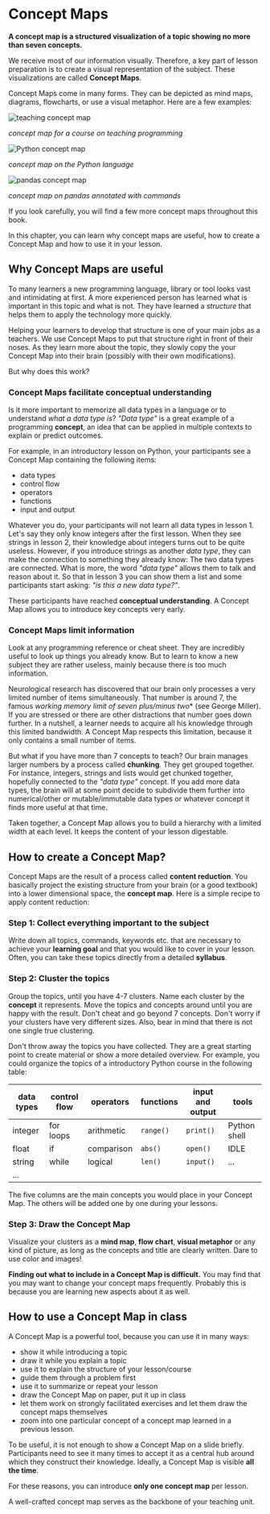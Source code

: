 
# Concept Maps

**A concept map is a structured visualization of a topic showing no more than seven concepts.**

We receive most of our information visually. Therefore, a key part of lesson preparation is to create a visual representation of the subject. These visualizations are called **Concept Maps**.

Concept Maps come in many forms. They can be depicted as mind maps, diagrams, flowcharts, or use a visual metaphor. Here are a few examples:

![teaching concept map](../images/cmap_class.png)

*concept map for a course on teaching programming*

![Python concept map](../images/cmap_python.png)

*concept map on the Python language*

![pandas concept map](../images/cmap_pandas.jpg)

*concept map on pandas annotated with commands*

If you look carefully, you will find a few more concept maps throughout this book.

In this chapter, you can learn why concept maps are useful, how to create a Concept Map and how to use it in your lesson.

## Why Concept Maps are useful

To many learners a new programming language, library or tool looks vast and intimidating at first. A more experienced person has learned what is important in this topic and what is not. They have learned a *structure* that helps them to apply the technology more quickly.

Helping your learners to develop that structure is one of your main jobs as a teachers. We use Concept Maps to put that structure right in front of their noses. As they learn more about the topic, they slowly copy the your Concept Map into their brain (possibly with their own modifications).

But why does this work?

### Concept Maps facilitate conceptual understanding

Is it more important to memorize all data types in a language or to understand *what a data type is*? *"Data type"* is a great example of a programming **concept**, an idea that can be applied in multiple contexts to explain or predict outcomes.

For example, in an introductory lesson on Python, your participants see a Concept Map containing the following items:

* data types
* control flow
* operators
* functions
* input and output

Whatever you do, your participants will not learn all data types in lesson 1.
Let's say they only know integers after the first lesson. When they see strings in lesson 2, their knowledge about integers turns out to be quite useless. However, if you introduce strings as another *data type*, they can make the connection to something they already know: The two data types are connected. What is more, the word *"data type"* allows them to talk and reason about it. So that in lesson 3 you can show them a list and some participants start asking: *"is this a new data type?"*.

These participants have reached **conceptual understanding**. A Concept Map allows you to introduce key concepts very early.

### Concept Maps limit information

Look at any programming reference or cheat sheet. They are incredibly useful to look up things you already know. But to learn to know a new subject they are rather useless, mainly because there is too much information.

Neurological research has discovered that our brain only processes a very limited number of items simultaneously. That number is around 7, the famous **working memory limit* of seven plus/minus two** (see George Miller). If you are stressed or there are other distractions that number goes down further. In a nutshell, a learner needs to acquire all his knowledge through this limited bandwidth. A Concept Map respects this limitation, because it only contains a small number of items.

But what if you have more than 7 concepts to teach? Our brain manages larger numbers by a process called **chunking**. They get grouped together. For instance, integers, strings and lists would get chunked together, hopefully connected to the *"data type"* concept. If you add more data types, the brain will at some point decide to subdivide them further into numerical/other or mutable/immutable data types or whatever concept it finds more useful at that time.

Taken together, a Concept Map allows you to build a hierarchy with a limited width at each level. It keeps the content of your lesson digestable.

## How to create a Concept Map?

Concept Maps are the result of a process called **content reduction**. You basically project the existing structure from your brain (or a good textbook) into a lower dimensional space, the **concept map**. Here is a simple recipe to apply content reduction:

### Step 1: Collect everything important to the subject

Write down all topics, commands, keywords etc. that are necessary to achieve your **learning goal** and that you would like to cover in your lesson. Often, you can take these topics directly from a detailed **syllabus**.

### Step 2: Cluster the topics

Group the topics, until you have 4-7 clusters. Name each cluster by the **concept** it represents. Move the topics and concepts around until you are happy with the result. Don't cheat and go beyond 7 concepts. Don't worry if your clusters have very different sizes. Also, bear in mind that there is not one single true clustering.

Don't throw away the topics you have collected. They are a great starting point to create material or show a more detailed overview. For example, you could organize the topics of a introductory Python course in the following table:

| data types | control flow | operators | functions | input and output | tools |
|------------|--------------|-----------|-----------|------------------|-------|
| integer    | for loops    | arithmetic | `range()`  | `print()` | Python shell |
| float      | if           | comparison | `abs()`    | `open()`  | IDLE |
| string     | while        | logical    | `len()`    | `input()` | ...  |
| ...        |  |  |  |  |  |

The five columns are the main concepts you would place in your Concept Map. The others will be added one by one during your lessons.


### Step 3: Draw the Concept Map

Visualize your clusters as a **mind map**, **flow chart**, **visual metaphor** or any kind of picture, as long as the concepts and title are clearly written. Dare to use color and images!

**Finding out what to include in a Concept Map is difficult.** You may find that you may want to change your concept maps frequently. Probably this is because you are learning new aspects about it as well.

## How to use a Concept Map in class

A Concept Map is a powerful tool, because you can use it in many ways:

* show it while introducing a topic
* draw it while you explain a topic
* use it to explain the structure of your lesson/course
* guide them through a problem first
* use it to summarize or repeat your lesson
* draw the Concept Map on paper, put it up in class
* let them work on strongly facilitated exercises and let them draw the concept maps themselves
* zoom into one particular concept of a concept map learned in a previous lesson.

To be useful, it is not enough to show a Concept Map on a slide briefly. Participants need to see it many times to accept it as a central hub around which they construct their knowledge. Ideally, a Concept Map is visible **all the time**.

For these reasons, you can introduce **only one concept map** per lesson.

A well-crafted concept map serves as the backbone of your teaching unit.
